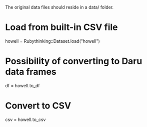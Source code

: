 

The original data files should reside in a data/ folder. 

# Load from built-in CSV file
howell = Rubythinking::Dataset.load("howell")

# Possibility of converting to Daru data frames
df = howell.to_df

# Convert to CSV
csv = howell.to_csv
